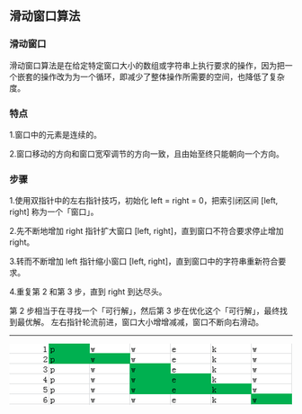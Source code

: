 ## 滑动窗口算法
### 滑动窗口
滑动窗口算法是在给定特定窗口大小的数组或字符串上执行要求的操作，因为把一个嵌套的操作改为为一个循环，即减少了整体操作所需要的空间，也降低了复杂度。
### 特点
1.窗口中的元素是连续的。

2.窗口移动的方向和窗口宽窄调节的方向一致，且由始至终只能朝向一个方向。
### 步骤
1.使用双指针中的左右指针技巧，初始化 left = right = 0，把索引闭区间 [left, right] 称为一个「窗口」。

2.先不断地增加 right 指针扩大窗口 [left, right]，直到窗口不符合要求停止增加 right。

3.转而不断增加 left 指针缩小窗口 [left, right]，直到窗口中的字符串重新符合要求。

4.重复第 2 和第 3 步，直到 right 到达尽头。

第 2 步相当于在寻找一个「可行解」，然后第 3 步在优化这个「可行解」，最终找到最优解。 左右指针轮流前进，窗口大小增增减减，窗口不断向右滑动。

---
![](https://github.com/tale2009/MyLeetCode/blob/master/LeetCodeSolution/3.%20Longest%20Substring%20Without%20Repeating%20Characters/1.png?raw=true)